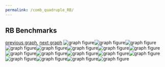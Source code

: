 ```yaml
---
permalink: /comb_quadruple_RB/
---
```



 ## RB Benchmarks

[previous graph](../comb_quadruple_PDFD/), [next graph](../comb_quadruple_ROD/)
![graph figure](./images/quadruple/RB/RB-AVL_box.png)![graph figure](./images/quadruple/RB/RB-A_box.png)![graph figure](./images/quadruple/RB/RB-CYPHERD_box.png)![graph figure](./images/quadruple/RB/RB-EGG_box.png)![graph figure](./images/quadruple/RB/RB-FACE_box.png)![graph figure](./images/quadruple/RB/RB-FLOYD_box.png)![graph figure](./images/quadruple/RB/RB-F_box.png)![graph figure](./images/quadruple/RB/RB-H_box.png)![graph figure](./images/quadruple/RB/RB-JSOND_box.png)![graph figure](./images/quadruple/RB/RB-K_box.png)![graph figure](./images/quadruple/RB/RB-O_box.png)![graph figure](./images/quadruple/RB/RB-PDFD_box.png)![graph figure](./images/quadruple/RB/RB-RB_box.png)![graph figure](./images/quadruple/RB/RB-ROD_box.png)![graph figure](./images/quadruple/RB/RB-SMATRIX_box.png)![graph figure](./images/quadruple/RB/RB-SORTD_box.png)![graph figure](./images/quadruple/RB/RB-ZB_box.png)
